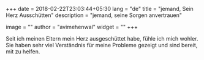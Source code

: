 +++
date        = 2018-02-22T23:03:44+05:30
lang        = "de"
title       = "jemand, Sein Herz Ausschütten"
description = "jemand, seine Sorgen anvertrauen"

image       = ""
author      = "avimehenwal"
widget      = ""
+++

Seit ich meinen Eltern mein Herz ausgeschüttet habe, fühle ich mich wohler. Sie haben sehr viel
Verständnis für meine Probleme gezeigt und sind bereit, mit zu helfen.
